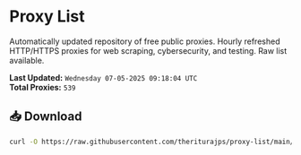 # Proxy List

Automatically updated repository of free public proxies. Hourly refreshed HTTP/HTTPS proxies for web scraping, cybersecurity, and testing. Raw list available.

**Last Updated:** `Wednesday 07-05-2025 09:18:04 UTC`  
**Total Proxies:** `539`

## 📥 Download
```bash
curl -O https://raw.githubusercontent.com/theriturajps/proxy-list/main/proxies.txt
